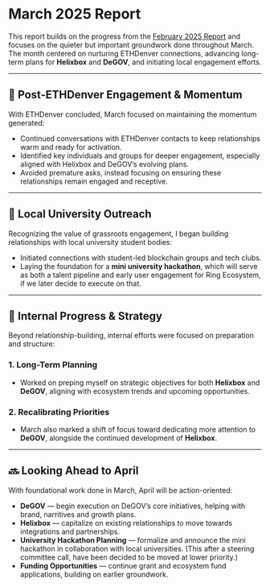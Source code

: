 # March 2025 Report

This report builds on the progress from the [February 2025 Report](https://github.com/ringecosystem/collaboration/pull/111/files) and focuses on the quieter but important groundwork done throughout March. The month centered on nurturing ETHDenver connections, advancing long-term plans for **Helixbox** and **DeGOV**, and initiating local engagement efforts.

---

## 🔄 Post-ETHDenver Engagement & Momentum

With ETHDenver concluded, March focused on maintaining the momentum generated:

- Continued conversations with ETHDenver contacts to keep relationships warm and ready for activation.
- Identified key individuals and groups for deeper engagement, especially aligned with Helixbox and DeGOV’s evolving plans.
- Avoided premature asks, instead focusing on ensuring these relationships remain engaged and receptive.

---

## 🏫 Local University Outreach

Recognizing the value of grassroots engagement, I began building relationships with local university student bodies:

- Initiated connections with student-led blockchain groups and tech clubs.
- Laying the foundation for a **mini university hackathon**, which will serve as both a talent pipeline and early user engagement for Ring Ecosystem, if we later decide to execute on that.

---

## 🎯 Internal Progress & Strategy

Beyond relationship-building, internal efforts were focused on preparation and structure:

### 1. Long-Term Planning
- Worked on preping myself on strategic objectives for both **Helixbox** and **DeGOV**, aligning with ecosystem trends and upcoming opportunities.

### 2. Recalibrating Priorities
- March also marked a shift of focus toward dedicating more attention to **DeGOV**, alongside the continued development of **Helixbox**.

---

## 🔜 Looking Ahead to April

With foundational work done in March, April will be action-oriented:

- **DeGOV** — begin execution on DeGOV’s core initiatives, helping with brand, narritives and growth plans.
- **Helixbox** — capitalize on existing relationships to move towards integrations and partnerships.
- **University Hackathon Planning** — formalize and announce the mini hackathon in collaboration with local universities. (This after a steering committee call, have been decided to be moved at lower priority.)
- **Funding Opportunities** — continue grant and ecosystem fund applications, building on earlier groundwork.
